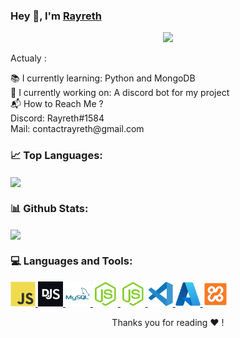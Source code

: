 ### Hey 👋, I'm [Rayreth](https://github.com/arayreth)
<p align="center">
<img src="https://readme-typing-svg.herokuapp.com?font=Fira+Code&duration=3000&pause=1000&color=E7F748&center=true&width=435&lines=Developper+javascript;Orange+juice+addict;Discord+power+user">
</p>
<p align="left">
Actualy :
</p>
<p aling="center">
📚 I currently learning: Python and MongoDB <br>🚧 I currently working on: A discord bot for my project<br>📬 How to Reach Me ?<br>Discord: Rayreth#1584<br>Mail: contactrayreth@gmail.com
 </p>
<h3 align="left">📈 Top Languages: </h3>
<a>
  <img align="center" src="https://github-readme-stats.vercel.app/api/top-langs/?username=arayreth&theme=dracula"/>
</a>
<h3>📊 Github Stats: </h3>
<a>
  <img align="center" src="https://github-readme-stats.vercel.app/api?username=arayreth&show_icons=true&theme=dracula"/>
</a>
<div class="tool">
<h3 align="left">💻 Languages and Tools: </h3>
<a href="https://developer.mozilla.org/fr/docs/Web/JavaScript" > <img src="https://github.com/devicons/devicon/blob/master/icons/javascript/javascript-original.svg" target="_blank" rel="noreferrer" alt="javaScript" width="40" height="40"/>
<a href="https://discord.js.org/#/" > <img src="https://github.com/devicons/devicon/blob/master/icons/discordjs/discordjs-original.svg" target="_blank" rel="noreferrer" alt="Discord js" width="40" height="40"/>
<a href="www.mysql.com" > <img src="https://github.com/devicons/devicon/blob/master/icons/mysql/mysql-plain-wordmark.svg" target="_blank" rel="noreferrer" alt="My SQL" width="40" height="40"/>
<a href="wwww.nodejs.org"> <img src="https://github.com/devicons/devicon/blob/master/icons/nodejs/nodejs-original.svg" target="_blank" rel="noreferrer" alt="Node js" width="40" height="40"/>
<a href="www.npmjs.com"> <img src="https://github.com/devicons/devicon/blob/master/icons/nodejs/nodejs-original.svg" target="_blank" rel="noreferrer" alt="NPM" width="40" height="40"/>
<a href="https://code.visualstudio.com/" > <img src="https://github.com/devicons/devicon/blob/master/icons/vscode/vscode-original.svg" target="_blank" rel="noreferrer" alt="Visual Studio Code" width="40" height="40"/>
<a href="www.azure.com" > <img src="https://github.com/devicons/devicon/blob/master/icons/azure/azure-original.svg" target="_blank" rel="noreferrer" alt="Microsoft Azure" width="40" height="40"/>
<a href="https://www.apachefriends.org/index.html" > <img src="https://github.com/cm3z4/xampp.desktop/blob/master/xampp.png" target="_blank" rel="noreferrer" alt="XAMPP" width="40" height="40"/>
</a>
</div>
<div class="thank">
<p align="center">Thanks you for reading ❤️ !</p>
</div>
